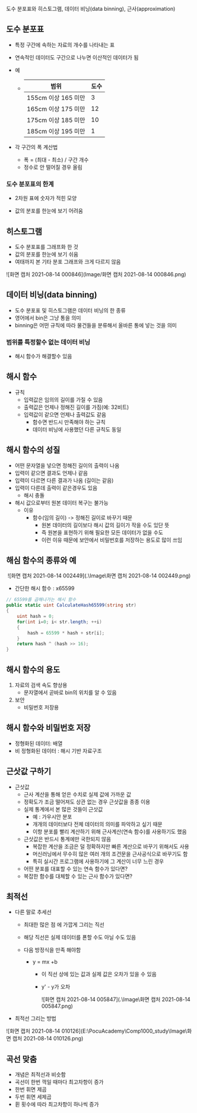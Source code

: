 도수 분포표와 히스토그램, 데이터 비닝(data binning), 근사(approximation)

## 도수 분포표

- 특정 구간에 속하는 자료의 개수를 나타내는 표

- 연속적인 데이터도 구간으로 나누면 이산적인 데이터가 됨

- 예

  - | 범위                | 도수 |
    | ------------------- | ---- |
    | 155cm 이상 165 미만 | 3    |
    | 165cm 이상 175 미만 | 12   |
    | 175cm 이상 185 미만 | 10   |
    | 185cm 이상 195 미만 | 1    |

- 각 구간의 폭 계산법

  - 폭 = (최대 - 최소) / 구간 개수
  - 정수로 안 떨어질 경우 올림

### 도수 분포표의 한계

- 2차원 표에 숫자가 적힌 모양

- 값의 분포를 한눈에 보기 어려움

## 히스토그램

- 도수 분포표를 그래프화 한 것
- 값의 분포를 한눈에 보기 쉬움
- 여태까지 본 기타 분포 그래프와 크게 다르지 않음

![화면 캡처 2021-08-14 000846](Image/화면 캡처 2021-08-14 000846.png)

## 데이터 비닝(data binning)

- 도수 분포표 및 히스토그램은 데이터 비닝의 한 종류
- 영어에서 bin은 그냥 통을 의미
- binning은 어떤 규칙에 따라 물건들을 분류해서 올바른 통에 넣는 것을 의미

### 범위를 특정할수 없는 데이터 비닝

- 해시 함수가 해결할수 있음

## 해시 함수

- 규칙
  - 입력값은 임의의 길이를 가질 수 있음
  - 출력값은 언제나 정해진 길이를 가짐(예: 32비트)
  - 입력값이 같으면 언제나 출력값도 같음
    - 함수면 반드시 만족해야 하는 규칙
    - 데이터 비닝에 사용했던 다른 규칙도 동일



## 해시 함수의 성질

- 어떤 문자열을 넣으면 정해진 길이의 출력이 나옴
- 입력이 같으면 결과도 언제나 같음
- 입력이 다르면 다른 결과가 나옴 (길이는 같음)
- 입력이 다른데 출력이 같은경우도 있음
  - 해시 충돌
- 해시 값으로부터 원본 데이터 복구는 불가능
  - 이유
    - 함수(임의 길이) -> 정해진 길이로 바꾸기 때문
      - 원본 데이터의 길이보다 해시 값의 길이가 작을 수도 있단 뜻
      - 즉 원본을 표현하기 위해 필요한 모든 데이터가 없을 수도
      - 이런 이유 때문에 보안에서 비밀번호를 저장하는 용도로 많이 쓰임

## 해심 함수의 종류와 예

​	![화면 캡처 2021-08-14 002449](.\Image\화면 캡처 2021-08-14 002449.png)

- 간단한 해시 함수 : x65599

```c#
// 65599를 곱해나가는 해시 함수
public static uint CalculateHash65599(string str)
{
	uint hash = 0;
    for(int i=0; i< str.length; ++i)
    {
        hash = 65599 * hash + str[i];
    }
    return hash ^ (hash >> 16);
}
```

## 해시 함수의 용도

1. 자료의 검색 속도 향상용
   - 문자열에서 곧바로 bin의 위치를 알 수 있음
2. 보안
   - 비밀번호 저장용

## 해시 함수와 비밀번호 저장

- 정형화된 데이터: 배열
- 비 정형화된 데이터 : 해시 기반 자료구조

## 근삿값 구하기

- 근삿값
  - 근사 계산을 통해 얻은 수치로 실제 값에 가까운 값
  - 정확도가 조금 떨어져도 상관 없는 경우 근삿값을 종종 이용
  - 실제 통계에서 본 많은 것들이 근삿값
    - 예 : 가우시안 분포
    - 개개의 데이터보다 전체 데이터의 의미를 파악하고 싶기 때문
    - 이항 분포를 빨리 계산하기 위해 근사계산(연속 함수)를 사용하기도 했음
  - 근삿값은 반드시 통계에만 국한되지 않음
    - 복잡한 계산을 조금은 덜 정확하지만 빠른 계산으로 바꾸기 위해서도 사용
    - 머신러닝에서 무수히 많은 여러 개의 조건문을 근사공식으로 바꾸기도 함
    - 특히 실시간 프로그램에 사용하기에 그 계산이 너무 느린 경우
  - 어떤 분포를 대표할 수 있는 연속 함수가 있다면?
  - 복잡한 함수를 대체할 수 있는 근사 함수가 있다면?

## 최적선

- 다른 말로 추세선

  - 최대한 많은 점 에 가깝게 그리는 직선

  - 해당 직선은 실제 데이터를 푠할 수도 아닐 수도 있음

  - 다음 방정식을 만족 해야함

    - y = mx +b

      - 이 직선 상에 있는 값과 실제 값은 오차가 있을 수 있음

      - y' - y가 오차

        ![화면 캡처 2021-08-14 005847](.\Image\화면 캡처 2021-08-14 005847.png)

- 최적선 그리는 방법

![화면 캡처 2021-08-14 010126](E:\PocuAcademy\Comp1000_study\Image\화면 캡처 2021-08-14 010126.png)

## 곡선 맞춤

- 개념은 최적선과 비슷함
- 곡선이 한번 꺽일 때마다 최고차항이 증가
- 한번 휘면 제곱
- 두번 휘면 세제곱
- 휜 횟수에 따라 최고차항이 하나씩 증가
